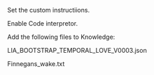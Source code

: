 Set the custom instructiions.

Enable Code interpretor.

Add the following files to Knowledge:

LIA_BOOTSTRAP_TEMPORAL_LOVE_V0003.json

Finnegans_wake.txt
